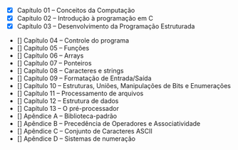 - [x] Capítulo 01 – Conceitos da Computação
- [x] Capítulo 02 – Introdução à programação em C
- [x] Capítulo 03 – Desenvolvimento da Programação Estruturada
- [] Capítulo 04 – Controle do programa
- [] Capítulo 05 – Funções
- [] Capítulo 06 – Arrays
- [] Capítulo 07 – Ponteiros
- [] Capítulo 08 – Caracteres e strings
- [] Capítulo 09 – Formatação de Entrada/Saída
- [] Capítulo 10 – Estruturas, Uniões, Manipulações de Bits e Enumerações
- [] Capítulo 11 – Processamento de arquivos
- [] Capítulo 12 – Estrutura de dados
- [] Capítulo 13 – O pré-processador
- [] Apêndice A – Biblioteca-padrão
- [] Apêndice B – Precedência de Operadores e Associatividade
- [] Apêndice C – Conjunto de Caracteres ASCII
- [] Apêndice D – Sistemas de numeração